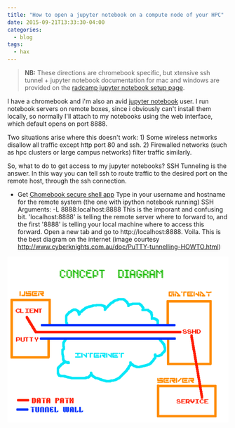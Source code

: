 ```yaml
---
title: "How to open a jupyter notebook on a compute node of your HPC"
date: 2015-09-21T13:33:30-04:00
categories:
  - blog
tags:
  - hax
---
```

> **NB:** These directions are chromebook specific, but xtensive ssh tunnel +
jupyter notebook documentation for mac and windows are provided on the [radcamp
jupyter notebook setup page](https://radcamp.github.io/AF-Biota/Jupyter_Notebook_Setup.html).

I have a chromebook and i'm also an avid [jupyter notebook](https://jupyter.org/)
user. I run notebook servers on remote boxes, since i obviously can't install
them locally, so normally I'll attach to my notebooks using the web interface,
which default opens on port 8888.

Two situations arise where this doesn't work: 1) Some wireless networks
disallow all traffic except http port 80 and ssh. 2) Firewalled networks (such
as hpc clusters or large campus networks) filter traffic similarly.

So, what to do to get access to my jupyter notebooks? SSH Tunneling is the
answer. In this way you can tell ssh to route traffic to the desired port on
the remote host, through the ssh connection.

* Get [Chomebook secure shell app](https://chrome.google.com/webstore/detail/secure-shell/pnhechapfaindjhompbnflcldabbghjo?hl=en)
Type in your username and hostname for the remote system (the one with ipython notebook running)
SSH Arguments: -L 8888:localhost:8888
This is the imporant and confusing bit. 'localhost:8888' is telling the remote server where to forward to, and the first '8888' is telling your local machine where to access this forward.
Open a new tab and go to http://localhost:8888. Voila.
This is the best diagram on the internet (image courtesy http://www.cyberknights.com.au/doc/PuTTY-tunnelling-HOWTO.html)

![image](/assets/images/tunnel-concept-diagram.png)
